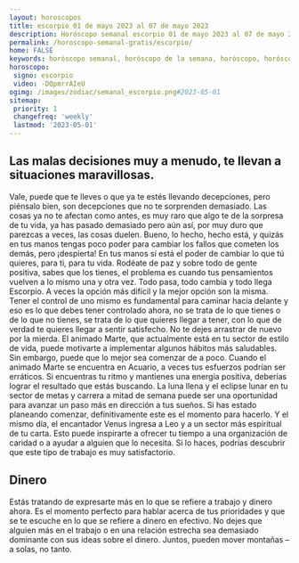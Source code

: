```yaml
---
layout: horoscopos
title: escorpio 01 de mayo 2023 al 07 de mayo 2023 
description: Horóscopo semanal escorpio 01 de mayo 2023 al 07 de mayo 2023. Las malas decisiones muy a menudo, te llevan a situaciones maravillosas.
permalink: /horoscopo-semanal-gratis/escorpio/
home: FALSE
keywords: horóscopo semanal, horóscopo de la semana, horóscopo, horóscopo gratis,horóscopos, horóscopo esperanza gracia, horoscopos escorpio la semana, horóscopos gratis, Tarot, Astrologia, Zodíaco, escorpio, horoscopo gratis, semanal
horoscopo:
 signo: escorpio
 video: -DQpmrrAIeU
ogimg: /images/zodiac/semanal_escorpio.png#2023-05-01
sitemap:
 priority: 1
 changefreq: 'weekly'
 lastmod: '2023-05-01'
---
```




## Las malas decisiones muy a menudo, te llevan a situaciones maravillosas.

Vale, puede que te lleves o que ya te estés llevando decepciones, pero piénsalo bien, son decepciones que no te sorprenden demasiado. Las cosas ya no te afectan como antes, es muy raro que algo te de la sorpresa de tu vida, ya has pasado demasiado pero aún así, por muy duro que parezcas a veces, las cosas duelen. Bueno, lo hecho, hecho está, y quizás en tus manos tengas poco poder para cambiar los fallos que cometen los demás, pero ¡despierta! En tus manos sí está el poder de cambiar lo que tú quieres, para ti, para tu vida. Rodéate de paz y sobre todo de gente positiva, sabes que los tienes, el problema es cuando tus pensamientos vuelven a lo mismo una y otra vez. Todo pasa, todo cambia y todo llega Escorpio. A veces la opción más difícil y la mejor opción son la misma. Tener el control de uno mismo es fundamental para caminar hacia delante y eso es lo que debes tener controlado ahora, no se trata de lo que tienes o de lo que no tienes, se trata de lo que quieres llegar a tener, con lo que de verdad te quieres llegar a sentir satisfecho. No te dejes arrastrar de nuevo por la mierda.
El animado Marte, que actualmente está en tu sector de estilo de vida, puede motivarte a implementar algunos hábitos más saludables. Sin embargo, puede que lo mejor sea comenzar de a poco. Cuando el animado Marte se encuentra en Acuario, a veces tus esfuerzos podrían ser erráticos. Si encuentras tu ritmo y mantienes una energía positiva, deberías lograr el resultado que estás buscando. 
La luna llena y el eclipse lunar en tu sector de metas y carrera a mitad de semana puede ser una oportunidad para avanzar un paso más en dirección a tus sueños. Si has estado planeando comenzar, definitivamente este es el momento para hacerlo. Y el mismo día, el encantador Venus ingresa a Leo y a un sector más espiritual de tu carta. Esto puede inspirarte a ofrecer tu tiempo a una organización de caridad o a ayudar a alguien que lo necesita. Si lo haces, podrías descubrir que este tipo de trabajo es muy satisfactorio.

## Dinero

Estás tratando de expresarte más en lo que se refiere a trabajo y dinero ahora. Es el momento perfecto para hablar acerca de tus prioridades y que se te escuche en lo que se refiere a dinero en efectivo. No dejes que alguien más en el trabajo o en una relación estrecha sea demasiado dominante con sus ideas sobre el dinero. Juntos, pueden mover montañas – a solas, no tanto.